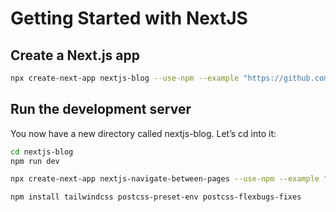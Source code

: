 # Getting Started with NextJS

## Create a Next.js app

```sh
npx create-next-app nextjs-blog --use-npm --example "https://github.com/vercel/next-learn-starter/tree/master/learn-starter"
```

## Run the development server

You now have a new directory called nextjs-blog. Let’s cd into it:

```sh
cd nextjs-blog
npm run dev
```

```sh
npx create-next-app nextjs-navigate-between-pages --use-npm --example "https://github.com/vercel/next-learn-starter/tree/master/navigate-between-pages-starter"
```

```sh
npm install tailwindcss postcss-preset-env postcss-flexbugs-fixes
```
